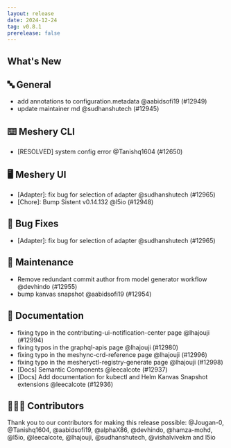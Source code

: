 ```yaml
---
layout: release
date: 2024-12-24
tag: v0.8.1
prerelease: false
---
```


## What's New
## 🔤 General
- add annotations to configuration.metadata @aabidsofi19 (#12949)
- update maintainer md @sudhanshutech (#12945)

## ⌨️ Meshery CLI

- [RESOLVED] system config error @Tanishq1604 (#12650)

## 🖥 Meshery UI

- \[Adapter\]: fix bug for selection of adapter @sudhanshutech (#12965)
- \[Chore\]: Bump Sistent v0.14.132 @l5io (#12948)

## 🐛 Bug Fixes

- \[Adapter\]: fix bug for selection of adapter @sudhanshutech (#12965)

## 🧰 Maintenance

- Remove redundant commit author from model generator workflow @devhindo (#12955)
- bump kanvas snapshot @aabidsofi19 (#12954)

## 📖 Documentation

- fixing typo in the contributing-ui-notification-center page @lhajouji (#12994)
- fixing typos in the graphql-apis page @lhajouji (#12980)
- fixing typo in the meshync-crd-reference page @lhajouji (#12996)
- fixing typo in the mesheryctl-registry-generate page @lhajouji (#12998)
- [Docs] Semantic Components @leecalcote (#12937)
- [Docs] Add documentation for kubectl and Helm Kanvas Snapshot extensions @leecalcote (#12936)

## 👨🏽‍💻 Contributors

Thank you to our contributors for making this release possible:
@Jougan-0, @Tanishq1604, @aabidsofi19, @alphaX86, @devhindo, @hamza-mohd, @l5io, @leecalcote, @lhajouji, @sudhanshutech, @vishalvivekm and l5io

